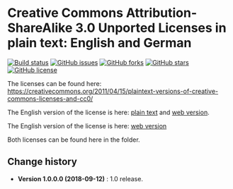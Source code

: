 # Creative Commons Attribution-ShareAlike 3.0 Unported Licenses in plain text: English and German

[![Build status](https://ci.appveyor.com/api/projects/status/4xssmbwbfkb273q5?svg=true)](https://ci.appveyor.com/project/SeppPenner/creativecommonssharealikelicenseplain)
[![GitHub issues](https://img.shields.io/github/issues/SeppPenner/CreativeCommonsShareAlikeLicensePlain.svg)](https://github.com/SeppPenner/CreativeCommonsShareAlikeLicensePlain/issues)
[![GitHub forks](https://img.shields.io/github/forks/SeppPenner/CreativeCommonsShareAlikeLicensePlain.svg)](https://github.com/SeppPenner/CreativeCommonsShareAlikeLicensePlain/network)
[![GitHub stars](https://img.shields.io/github/stars/SeppPenner/CreativeCommonsShareAlikeLicensePlain.svg)](https://github.com/SeppPenner/CreativeCommonsShareAlikeLicensePlain/stargazers)
[![GitHub license](https://img.shields.io/badge/license-AGPL-blue.svg)](https://raw.githubusercontent.com/SeppPenner/CreativeCommonsShareAlikeLicensePlain/master/License.txt)

The licenses can be found here: https://creativecommons.org/2011/04/15/plaintext-versions-of-creative-commons-licenses-and-cc0/

The English version of the license is here: [plain text](https://creativecommons.org/licenses/by-sa/3.0/legalcode.txt) and
[web version](https://creativecommons.org/licenses/by-sa/3.0/legalcode).

The English version of the license is here: [web version](https://creativecommons.org/licenses/by-sa/3.0/legalcode.de)

Both licenses can be found here in the folder.

Change history
--------------

* **Version 1.0.0.0 (2018-09-12)** : 1.0 release.